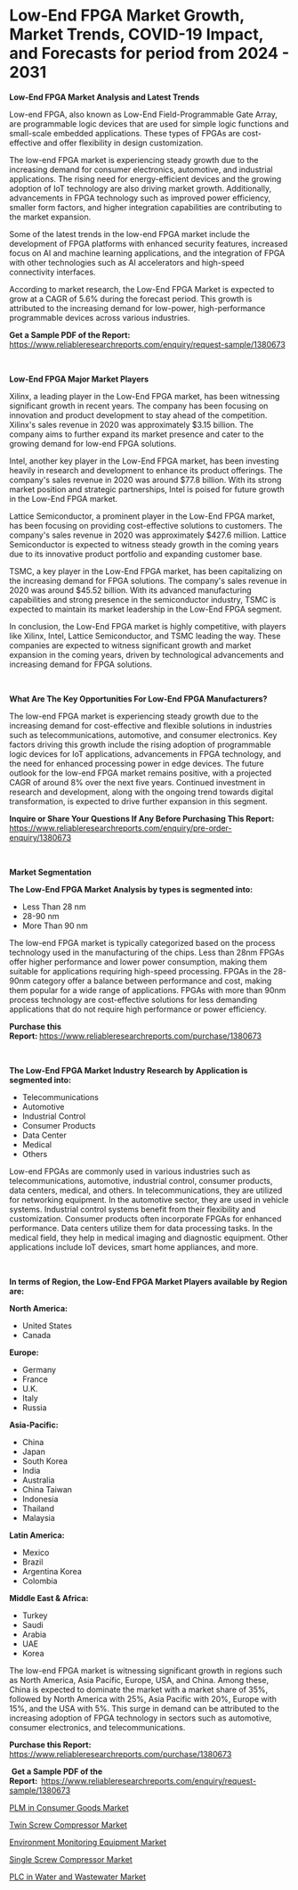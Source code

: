 <p><h1>Low-End FPGA Market Growth, Market Trends, COVID-19 Impact, and Forecasts for period from 2024 - 2031</h1></p><p><strong>Low-End FPGA Market Analysis and Latest Trends</strong></p>
<p><p>Low-end FPGA, also known as Low-End Field-Programmable Gate Array, are programmable logic devices that are used for simple logic functions and small-scale embedded applications. These types of FPGAs are cost-effective and offer flexibility in design customization.</p><p>The low-end FPGA market is experiencing steady growth due to the increasing demand for consumer electronics, automotive, and industrial applications. The rising need for energy-efficient devices and the growing adoption of IoT technology are also driving market growth. Additionally, advancements in FPGA technology such as improved power efficiency, smaller form factors, and higher integration capabilities are contributing to the market expansion.</p><p>Some of the latest trends in the low-end FPGA market include the development of FPGA platforms with enhanced security features, increased focus on AI and machine learning applications, and the integration of FPGA with other technologies such as AI accelerators and high-speed connectivity interfaces.</p><p>According to market research, the Low-End FPGA Market is expected to grow at a CAGR of 5.6% during the forecast period. This growth is attributed to the increasing demand for low-power, high-performance programmable devices across various industries.</p></p>
<p><strong>Get a Sample PDF of the Report:&nbsp;</strong> <a href="https://www.reliableresearchreports.com/enquiry/request-sample/1380673">https://www.reliableresearchreports.com/enquiry/request-sample/1380673</a></p>
<p>&nbsp;</p>
<p><strong>Low-End FPGA Major Market Players</strong></p>
<p><p>Xilinx, a leading player in the Low-End FPGA market, has been witnessing significant growth in recent years. The company has been focusing on innovation and product development to stay ahead of the competition. Xilinx's sales revenue in 2020 was approximately $3.15 billion. The company aims to further expand its market presence and cater to the growing demand for low-end FPGA solutions.</p><p>Intel, another key player in the Low-End FPGA market, has been investing heavily in research and development to enhance its product offerings. The company's sales revenue in 2020 was around $77.8 billion. With its strong market position and strategic partnerships, Intel is poised for future growth in the Low-End FPGA market.</p><p>Lattice Semiconductor, a prominent player in the Low-End FPGA market, has been focusing on providing cost-effective solutions to customers. The company's sales revenue in 2020 was approximately $427.6 million. Lattice Semiconductor is expected to witness steady growth in the coming years due to its innovative product portfolio and expanding customer base.</p><p>TSMC, a key player in the Low-End FPGA market, has been capitalizing on the increasing demand for FPGA solutions. The company's sales revenue in 2020 was around $45.52 billion. With its advanced manufacturing capabilities and strong presence in the semiconductor industry, TSMC is expected to maintain its market leadership in the Low-End FPGA segment.</p><p>In conclusion, the Low-End FPGA market is highly competitive, with players like Xilinx, Intel, Lattice Semiconductor, and TSMC leading the way. These companies are expected to witness significant growth and market expansion in the coming years, driven by technological advancements and increasing demand for FPGA solutions.</p></p>
<p>&nbsp;</p>
<p><strong>What Are The Key Opportunities For Low-End FPGA Manufacturers?</strong></p>
<p><p>The low-end FPGA market is experiencing steady growth due to the increasing demand for cost-effective and flexible solutions in industries such as telecommunications, automotive, and consumer electronics. Key factors driving this growth include the rising adoption of programmable logic devices for IoT applications, advancements in FPGA technology, and the need for enhanced processing power in edge devices. The future outlook for the low-end FPGA market remains positive, with a projected CAGR of around 8% over the next five years. Continued investment in research and development, along with the ongoing trend towards digital transformation, is expected to drive further expansion in this segment.</p></p>
<p><strong>Inquire or Share Your Questions If Any Before Purchasing This Report:</strong> <a href="https://www.reliableresearchreports.com/enquiry/pre-order-enquiry/1380673">https://www.reliableresearchreports.com/enquiry/pre-order-enquiry/1380673</a></p>
<p>&nbsp;</p>
<p><strong>Market Segmentation</strong></p>
<p><strong>The Low-End FPGA Market Analysis by types is segmented into:</strong></p>
<p><ul><li>Less Than 28 nm</li><li>28-90 nm</li><li>More Than 90 nm</li></ul></p>
<p><p>The low-end FPGA market is typically categorized based on the process technology used in the manufacturing of the chips. Less than 28nm FPGAs offer higher performance and lower power consumption, making them suitable for applications requiring high-speed processing. FPGAs in the 28-90nm category offer a balance between performance and cost, making them popular for a wide range of applications. FPGAs with more than 90nm process technology are cost-effective solutions for less demanding applications that do not require high performance or power efficiency.</p></p>
<p><strong>Purchase this Report:&nbsp;</strong><a href="https://www.reliableresearchreports.com/purchase/1380673">https://www.reliableresearchreports.com/purchase/1380673</a></p>
<p>&nbsp;</p>
<p><strong>The Low-End FPGA Market Industry Research by Application is segmented into:</strong></p>
<p><ul><li>Telecommunications</li><li>Automotive</li><li>Industrial Control</li><li>Consumer Products</li><li>Data Center</li><li>Medical</li><li>Others</li></ul></p>
<p><p>Low-end FPGAs are commonly used in various industries such as telecommunications, automotive, industrial control, consumer products, data centers, medical, and others. In telecommunications, they are utilized for networking equipment. In the automotive sector, they are used in vehicle systems. Industrial control systems benefit from their flexibility and customization. Consumer products often incorporate FPGAs for enhanced performance. Data centers utilize them for data processing tasks. In the medical field, they help in medical imaging and diagnostic equipment. Other applications include IoT devices, smart home appliances, and more.</p></p>
<p>&nbsp;</p>
<p><strong>In terms of Region, the Low-End FPGA Market Players available by Region are:</strong></p>
<p>
    <p> <strong> North America: </strong>
        <ul>
            <li>United States</li>
            <li>Canada</li>
        </ul>
        </p> 
    <p> <strong> Europe: </strong>
        <ul>
            <li>Germany</li>
            <li>France</li>
            <li>U.K.</li>
            <li>Italy</li>
            <li>Russia</li>
        </ul>
        </p> 
    <p> <strong> Asia-Pacific: </strong>
        <ul>
            <li>China</li>
            <li>Japan</li>
            <li>South Korea</li>
            <li>India</li>
            <li>Australia</li>
            <li>China Taiwan</li>
            <li>Indonesia</li>
            <li>Thailand</li>
            <li>Malaysia</li>
        </ul>
        </p> 
    <p> <strong> Latin America: </strong>
        <ul>
            <li>Mexico</li>
            <li>Brazil</li>
            <li>Argentina Korea</li>
            <li>Colombia</li>
        </ul>
        </p> 
    <p> <strong> Middle East & Africa: </strong>
        <ul>
            <li>Turkey</li>
            <li>Saudi</li>
            <li>Arabia</li>
            <li>UAE</li>
            <li>Korea</li>
        </ul>
    </p>
    </p>
<p><p>The low-end FPGA market is witnessing significant growth in regions such as North America, Asia Pacific, Europe, USA, and China. Among these, China is expected to dominate the market with a market share of 35%, followed by North America with 25%, Asia Pacific with 20%, Europe with 15%, and the USA with 5%. This surge in demand can be attributed to the increasing adoption of FPGA technology in sectors such as automotive, consumer electronics, and telecommunications.</p></p>
<p><strong>Purchase this Report: </strong><a href="https://www.reliableresearchreports.com/purchase/1380673">https://www.reliableresearchreports.com/purchase/1380673</a></p>
<p>&nbsp;<strong>Get a Sample PDF of the Report:&nbsp;&nbsp;</strong><a href="https://www.reliableresearchreports.com/enquiry/request-sample/1380673">https://www.reliableresearchreports.com/enquiry/request-sample/1380673</a></p>
<p><strong></strong></p>
<p><p><a href="https://github.com/FassouRP/Market-Research-Report-List-3/blob/main/plm-in-consumer-goods-market.md">PLM in Consumer Goods Market</a></p><p><a href="https://medium.com/@amypatel1993/twin-screw-compressor-market-outlook-industry-overview-and-forecast-2024-to-2031-8f64c86345e7">Twin Screw Compressor Market</a></p><p><a href="https://medium.com/@judithhoffman05/environment-monitoring-equipment-market-exploring-market-share-market-trends-and-future-growth-7a52ef50c6d1">Environment Monitoring Equipment Market</a></p><p><a href="https://medium.com/@amypatel1993/single-screw-compressor-market-insights-into-market-cagr-market-trends-and-growth-strategies-a67083bbe21d">Single Screw Compressor Market</a></p><p><a href="https://github.com/ruddyyedelwadw/Market-Research-Report-List-1/blob/main/plc-in-water-and-wastewater-market.md">PLC in Water and Wastewater Market</a></p></p>